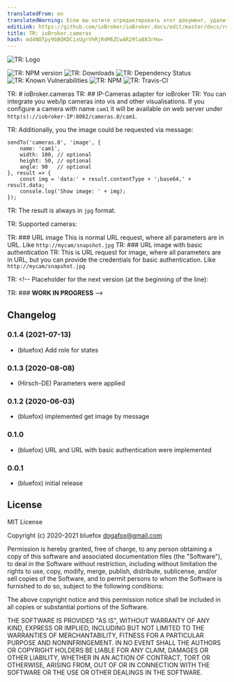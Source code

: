 ```yaml
---
translatedFrom: en
translatedWarning: Если вы хотите отредактировать этот документ, удалите поле «translationFrom», в противном случае этот документ будет снова автоматически переведен
editLink: https://github.com/ioBroker/ioBroker.docs/edit/master/docs/ru/adapterref/iobroker.cameras/README.md
title: TR: ioBroker.cameras
hash: md4NOTpy9bBQKDCixUgrVhRjR4M6ZCwAR29la883rHo=
---
```

![TR: Logo](../../../en/adapterref/iobroker.cameras/admin/cameras.png)

![TR: NPM version](http://img.shields.io/npm/v/iobroker.cameras.svg)
![TR: Downloads](https://img.shields.io/npm/dm/iobroker.cameras.svg)
![TR: Dependency Status](https://img.shields.io/david/ioBroker/iobroker.cameras.svg)
![TR: Known Vulnerabilities](https://snyk.io/test/github/ioBroker/ioBroker.cameras/badge.svg)
![TR: NPM](https://nodei.co/npm/iobroker.cameras.png?downloads=true)
![TR: Travis-CI](http://img.shields.io/travis/ioBroker/ioBroker.cameras/master.svg)

TR: # ioBroker.cameras
TR: ## IP-Cameras adapter for ioBroker
TR: You can integrate you web/ip cameras into vis and other visualisations.
If you configure a camera with name `cam1` it will be available on web server under `http(s)://iobroker-IP:8082/cameras.0/cam1`.

TR: Additionally, you the image could be requested via message:

```
sendTo('cameras.0', 'image', {
    name: 'cam1',
    width: 100, // optional
    height: 50, // optional
    angle: 90   // optional
}, result => {
    const img = 'data:' + result.contentType + ';base64,' + result.data;
    console.log('Show image: ' + img);
});
```

TR: The result is always in `jpg` format.

TR: Supported cameras:

TR: ### URL image This is normal URL request, where all parameters are in URL. Like `http://mycam/snapshot.jpg`
TR: ### URL image with basic authentication
TR: This is URL request for image, where all parameters are in URL, but you can provide the credentials for basic authentication. Like `http://mycam/snapshot.jpg`

TR: <!-- Placeholder for the next version (at the beginning of the line):

TR: ### __WORK IN PROGRESS__ -->

## Changelog
### 0.1.4 (2021-07-13)
* (bluefox) Add role for states

### 0.1.3 (2020-08-08)
* (Hirsch-DE) Parameters were applied

### 0.1.2 (2020-06-03)
* (bluefox) implemented get image by message

### 0.1.0
* (bluefox) URL and URL with basic authentication were implemented

### 0.0.1
* (bluefox) initial release

## License
MIT License

Copyright (c) 2020-2021 bluefox <dogafox@gmail.com>

Permission is hereby granted, free of charge, to any person obtaining a copy
of this software and associated documentation files (the "Software"), to deal
in the Software without restriction, including without limitation the rights
to use, copy, modify, merge, publish, distribute, sublicense, and/or sell
copies of the Software, and to permit persons to whom the Software is
furnished to do so, subject to the following conditions:

The above copyright notice and this permission notice shall be included in all
copies or substantial portions of the Software.

THE SOFTWARE IS PROVIDED "AS IS", WITHOUT WARRANTY OF ANY KIND, EXPRESS OR
IMPLIED, INCLUDING BUT NOT LIMITED TO THE WARRANTIES OF MERCHANTABILITY,
FITNESS FOR A PARTICULAR PURPOSE AND NONINFRINGEMENT. IN NO EVENT SHALL THE
AUTHORS OR COPYRIGHT HOLDERS BE LIABLE FOR ANY CLAIM, DAMAGES OR OTHER
LIABILITY, WHETHER IN AN ACTION OF CONTRACT, TORT OR OTHERWISE, ARISING FROM,
OUT OF OR IN CONNECTION WITH THE SOFTWARE OR THE USE OR OTHER DEALINGS IN THE
SOFTWARE.
